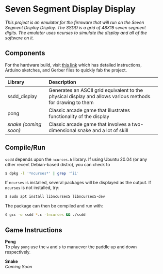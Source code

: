 # Seven Segment Display Display

_This project is an emulator for the firmware that will run on the Seven Segment Display Display. The SSDD is a grid of 48X18 seven segment digits. The emulator uses ncurses to simulate the display and all of the software on it._

Components
----------

For the hardware build, visit [this link](https://www.instructables.com/7-Segment-Display-Array/) which has detailed instructions, Arduino sketches, and Gerber files to quickly fab the project.


|Library|Description|
|:-------|:--------|
|ssdd_display|Generates an ASCII grid equivalent to the physical display and allows various methods for drawing to them|
|pong|Classic arcade game that illustrates functionality of the display|
|_snake (coming soon)_|Classic arcade game that involves a two-dimensional snake and a lot of skill| 

Compile/Run
-----------

`ssdd` depends upon the `ncurses.h` library. If using Ubuntu 20.04 (or any other recent Debian-based distro), you can check to

```bash
$ dpkg -l '*ncurses*' | grep '^ii'
```
If `ncurses` is installed, several packages will be displayed as the output. If `ncurses` is not installed, try:
```bash
$ sudo apt install libncurses5 libncurses5-dev
```
The package can then be compiled and run with:
```bash
$ gcc -o ssdd *.c -lncurses && ./ssdd
```

Game Instructions
-----------------
**Pong**<br>
To play `pong` use the `w` and `s` to manuever the paddle up and down respectively.

**Snake**<br>
_Coming Soon_

